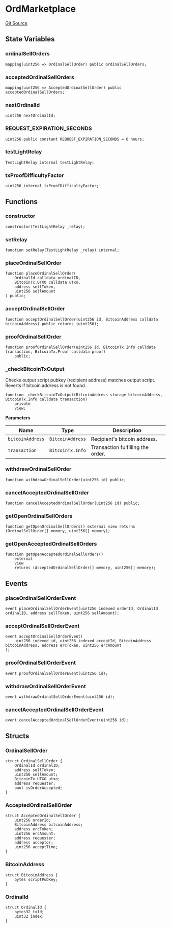 # OrdMarketplace
[Git Source](https://github.com/bob-collective/bob/blob/master/src/swap/Ord_Marketplace.sol)


## State Variables
### ordinalSellOrders

```solidity
mapping(uint256 => OrdinalSellOrder) public ordinalSellOrders;
```


### acceptedOrdinalSellOrders

```solidity
mapping(uint256 => AcceptedOrdinalSellOrder) public acceptedOrdinalSellOrders;
```


### nextOrdinalId

```solidity
uint256 nextOrdinalId;
```


### REQUEST_EXPIRATION_SECONDS

```solidity
uint256 public constant REQUEST_EXPIRATION_SECONDS = 6 hours;
```


### testLightRelay

```solidity
TestLightRelay internal testLightRelay;
```


### txProofDifficultyFactor

```solidity
uint256 internal txProofDifficultyFactor;
```


## Functions
### constructor


```solidity
constructor(TestLightRelay _relay);
```

### setRelay


```solidity
function setRelay(TestLightRelay _relay) internal;
```

### placeOrdinalSellOrder


```solidity
function placeOrdinalSellOrder(
    OrdinalId calldata ordinalID,
    BitcoinTx.UTXO calldata utxo,
    address sellToken,
    uint256 sellAmount
) public;
```

### acceptOrdinalSellOrder


```solidity
function acceptOrdinalSellOrder(uint256 id, BitcoinAddress calldata bitcoinAddress) public returns (uint256);
```

### proofOrdinalSellOrder


```solidity
function proofOrdinalSellOrder(uint256 id, BitcoinTx.Info calldata transaction, BitcoinTx.Proof calldata proof)
    public;
```

### _checkBitcoinTxOutput

Checks output script pubkey (recipient address) matches output script.
Reverts if bitcoin address is not found.


```solidity
function _checkBitcoinTxOutput(BitcoinAddress storage bitcoinAddress, BitcoinTx.Info calldata transaction)
    private
    view;
```
**Parameters**

|Name|Type|Description|
|----|----|-----------|
|`bitcoinAddress`|`BitcoinAddress`|Recipient's bitcoin address.|
|`transaction`|`BitcoinTx.Info`|Transaction fulfilling the order.|


### withdrawOrdinalSellOrder


```solidity
function withdrawOrdinalSellOrder(uint256 id) public;
```

### cancelAcceptedOrdinalSellOrder


```solidity
function cancelAcceptedOrdinalSellOrder(uint256 id) public;
```

### getOpenOrdinalSellOrders


```solidity
function getOpenOrdinalSellOrders() external view returns (OrdinalSellOrder[] memory, uint256[] memory);
```

### getOpenAcceptedOrdinalSellOrders


```solidity
function getOpenAcceptedOrdinalSellOrders()
    external
    view
    returns (AcceptedOrdinalSellOrder[] memory, uint256[] memory);
```

## Events
### placeOrdinalSellOrderEvent

```solidity
event placeOrdinalSellOrderEvent(uint256 indexed orderId, OrdinalId ordinalID, address sellToken, uint256 sellAmount);
```

### acceptOrdinalSellOrderEvent

```solidity
event acceptOrdinalSellOrderEvent(
    uint256 indexed id, uint256 indexed acceptId, BitcoinAddress bitcoinAddress, address ercToken, uint256 ercAmount
);
```

### proofOrdinalSellOrderEvent

```solidity
event proofOrdinalSellOrderEvent(uint256 id);
```

### withdrawOrdinalSellOrderEvent

```solidity
event withdrawOrdinalSellOrderEvent(uint256 id);
```

### cancelAcceptedOrdinalSellOrderEvent

```solidity
event cancelAcceptedOrdinalSellOrderEvent(uint256 id);
```

## Structs
### OrdinalSellOrder

```solidity
struct OrdinalSellOrder {
    OrdinalId ordinalID;
    address sellToken;
    uint256 sellAmount;
    BitcoinTx.UTXO utxo;
    address requester;
    bool isOrderAccepted;
}
```

### AcceptedOrdinalSellOrder

```solidity
struct AcceptedOrdinalSellOrder {
    uint256 orderId;
    BitcoinAddress bitcoinAddress;
    address ercToken;
    uint256 ercAmount;
    address requester;
    address acceptor;
    uint256 acceptTime;
}
```

### BitcoinAddress

```solidity
struct BitcoinAddress {
    bytes scriptPubKey;
}
```

### OrdinalId

```solidity
struct OrdinalId {
    bytes32 txId;
    uint32 index;
}
```

